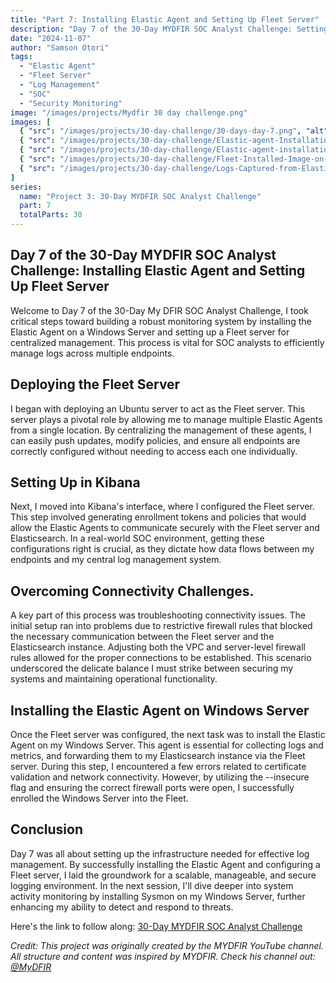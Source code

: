 ```yaml
---
title: "Part 7: Installing Elastic Agent and Setting Up Fleet Server"
description: "Day 7 of the 30-Day MYDFIR SOC Analyst Challenge: Setting up Elastic Agent and Fleet Server for centralized log management."
date: "2024-11-07"
author: "Samson Otori"
tags:
  - "Elastic Agent"
  - "Fleet Server"
  - "Log Management"
  - "SOC"
  - "Security Monitoring"
image: "/images/projects/Mydfir 30 day challenge.png"
images: [
  { "src": "/images/projects/30-day-challenge/30-days-day-7.png", "alt": "30 Days MYDFIR SOC Analyst Challenge Day 7" },
  { "src": "/images/projects/30-day-challenge/Elastic-agent-Installation-on-fleet-server.png", "alt": "Elastic Agent Installation on Fleet Server" },
  { "src": "/images/projects/30-day-challenge/Elastic-agent-installation-on-windows-server.png", "alt": "Elastic Agent Installation on Windows Server" },
  { "src": "/images/projects/30-day-challenge/Fleet-Installed-Image-on-elastic-gui.png", "alt": "Fleet Installation on Elastic GUI" },
  { "src": "/images/projects/30-day-challenge/Logs-Captured-from-Elastic-GUI.png", "alt": "Logs Captured from Elastic GUI" }
]
series:
  name: "Project 3: 30-Day MYDFIR SOC Analyst Challenge"
  part: 7
  totalParts: 30
---
```


## Day 7 of the 30-Day MYDFIR SOC Analyst Challenge: Installing Elastic Agent and Setting Up Fleet Server

Welcome to Day 7 of the 30-Day My DFIR SOC Analyst Challenge, I took critical steps toward building a robust monitoring system by installing the Elastic Agent on a Windows Server and setting up a Fleet server for centralized management. This process is vital for SOC analysts to efficiently manage logs across multiple endpoints.

## Deploying the Fleet Server

I began with deploying an Ubuntu server to act as the Fleet server. This server plays a pivotal role by allowing me to manage multiple Elastic Agents from a single location. By centralizing the management of these agents, I can easily push updates, modify policies, and ensure all endpoints are correctly configured without needing to access each one individually.

## Setting Up in Kibana

Next, I moved into Kibana's interface, where I configured the Fleet server. This step involved generating enrollment tokens and policies that would allow the Elastic Agents to communicate securely with the Fleet server and Elasticsearch. In a real-world SOC environment, getting these configurations right is crucial, as they dictate how data flows between my endpoints and my central log management system.

## Overcoming Connectivity Challenges.

A key part of this process was troubleshooting connectivity issues. The initial setup ran into problems due to restrictive firewall rules that blocked the necessary communication between the Fleet server and the Elasticsearch instance. Adjusting both the VPC and server-level firewall rules allowed for the proper connections to be established. This scenario underscored the delicate balance I must strike between securing my systems and maintaining operational functionality.

## Installing the Elastic Agent on Windows Server

Once the Fleet server was configured, the next task was to install the Elastic Agent on my Windows Server. This agent is essential for collecting logs and metrics, and forwarding them to my Elasticsearch instance via the Fleet server. During this step, I encountered a few errors related to certificate validation and network connectivity. However, by utilizing the --insecure flag and ensuring the correct firewall ports were open, I successfully enrolled the Windows Server into the Fleet.

## Conclusion

Day 7 was all about setting up the infrastructure needed for effective log management. By successfully installing the Elastic Agent and configuring a Fleet server, I laid the groundwork for a scalable, manageable, and secure logging environment. In the next session, I'll dive deeper into system activity monitoring by installing Sysmon on my Windows Server, further enhancing my ability to detect and respond to threats.

Here's the link to follow along: [30-Day MYDFIR SOC Analyst Challenge](https://www.youtube.com/watch?v=P2SFC6Kwae0&list=PLG6KGSNK4PuBWmX9NykU0wnWamjxdKhDJ&index=34)

*Credit: This project was originally created by the MYDFIR YouTube channel. All structure and content was inspired by MYDFIR. Check his channel out: [@MyDFIR](https://www.youtube.com/@MyDFIR)* 